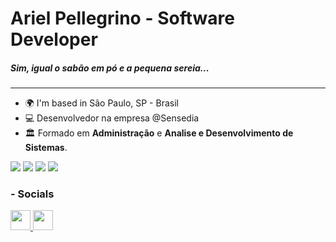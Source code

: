 # Ariel Pellegrino - Software Developer
##### Sim, igual o sabão em pó e a pequena sereia...

-------------------------------------------------

- 🌍 I'm based in São Paulo, SP - Brasil
- 💻  Desenvolvedor na empresa @Sensedia
- 🏛️ Formado em <b>Administração</b> e <b>Analise e Desenvolvimento de Sistemas</b>.


![](http://github-profile-summary-cards.vercel.app/api/cards/profile-details?username=arielpellegrino&theme=tokyonight)
<img src="https://media3.giphy.com/media/v1.Y2lkPTc5MGI3NjExeWIyMjFybnQ2ZGFla3hrYnp3a3oxN3o0czVlcXZ6ZWJocXRobXh4YyZlcD12MV9pbnRlcm5hbF9naWZfYnlfaWQmY3Q9Zw/h1ZP8qqDKyNnW/giphy.gif"/>
![](http://github-profile-summary-cards.vercel.app/api/cards/repos-per-language?username=arielpellegrino&theme=tokyonight) 
![](http://github-profile-summary-cards.vercel.app/api/cards/stats?username=arielpellegrino&theme=tokyonight)

### - Socials

<a  href="https://www.linkedin.com/in/aripellegrino"  target="_blank"  rel="noreferrer">  <picture>  <source  media="(prefers-color-scheme: dark)"  srcset="https://raw.githubusercontent.com/danielcranney/readme-generator/main/public/icons/socials/linkedin-dark.svg"  />  <source  media="(prefers-color-scheme: light)"  srcset="https://raw.githubusercontent.com/danielcranney/readme-generator/main/public/icons/socials/linkedin.svg"  />  <img  src="https://raw.githubusercontent.com/danielcranney/readme-generator/main/public/icons/socials/linkedin.svg"  width="32"  height="32"  />  </picture>  </a> <a  href="https://www.youtube.com/@ArielPellegrino"  target="_blank"  rel="noreferrer">  <picture>  <source  media="(prefers-color-scheme: dark)"  srcset="https://raw.githubusercontent.com/danielcranney/readme-generator/main/public/icons/socials/youtube.svg"  />  <source  media="(prefers-color-scheme: light)"  srcset="https://raw.githubusercontent.com/danielcranney/readme-generator/main/public/icons/socials/youtube.svg"  />  <img  src="https://raw.githubusercontent.com/danielcranney/readme-generator/main/public/icons/socials/youtube.svg"  width="32"  height="32"  />  </picture>  </a> 



